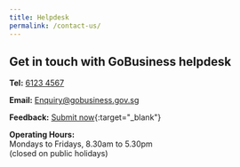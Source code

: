 ```yaml
---
title: Helpdesk
permalink: /contact-us/
---
```


## Get in touch with GoBusiness helpdesk

**Tel:**
[6123 4567](tel:+6561234567)

**Email:**
[Enquiry@gobusiness.gov.sg](mailto:enquiry@gobusiness.gov.sg)    

**Feedback:**
[Submit now](https://go.gov.sg/tfei8m){:target="_blank"}    

**Operating Hours:**
<br>Mondays to Fridays, 8.30am to 5.30pm
<br>(closed on public holidays)
